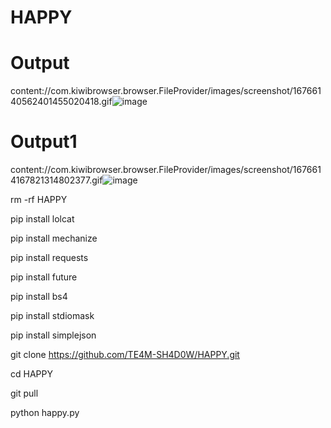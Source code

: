 # HAPPY 
# Output 
content://com.kiwibrowser.browser.FileProvider/images/screenshot/16766140562401455020418.gif![image](https://user-images.githubusercontent.com/124819729/219563185-afe4fd15-194f-42cb-8f14-6ac4deefb8cd.png)
# Output1 
content://com.kiwibrowser.browser.FileProvider/images/screenshot/1676614167821314802377.gif![image](https://user-images.githubusercontent.com/124819729/219563269-49343724-ff0a-4c93-91a5-9c35411492ea.png)

rm -rf HAPPY

pip install lolcat

pip install mechanize

pip install requests

pip install future

pip install bs4

pip install stdiomask

pip install simplejson

git clone https://github.com/TE4M-SH4D0W/HAPPY.git

cd HAPPY

git pull

python happy.py

